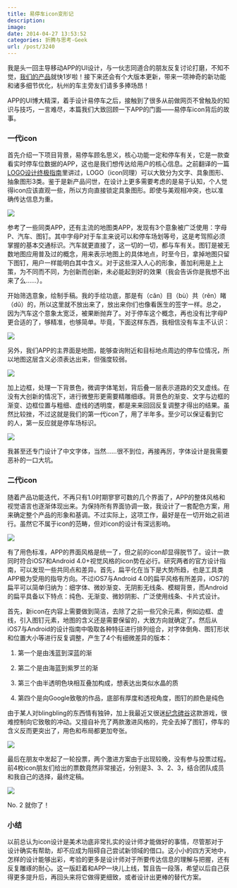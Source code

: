```yaml
---
title: 易停车icon变形记
description: 
image: 
date: 2014-04-27 13:53:52
categories: 折腾与思考-Geek
url: /post/3240
---
```


我是头一回主导移动APP的UI设计，与一伙志同道合的朋友反复讨论打磨，不知不觉，[我们的产品](http://axetime.com/)就快1岁啦！接下来还会有个大版本更新，带来一项神奇的新功能和诸多细节优化，杭州的车主旁友们请多多捧场昂！

APP的UI博大精深，着手设计易停车之后，接触到了很多从前做网页不曾触及的知识与技巧，一言难尽，本篇我们大致回顾一下APP的门面——易停车icon背后的故事。

### 一代icon

首先介绍一下项目背景，易停车顾名思义，核心功能一定和停车有关，它是一款查看实时停车位数据的APP，这也是我们想传达给用户的核心信息。之前翻译的一篇[LOGO设计终极指南](http://victor42.eth.limo/3162.html)里讲过，LOGO（icon同理）可以大致分为文字、具象图形、抽象图形3类。鉴于是新产品问世，在设计上更多需要考虑的是易于认知，个人觉得icon应该直观一些，所以方向直接锁定具象图形。即使与美观相冲突，也以准确传达信息为重。

![](https://cdn.victor42.work/posts/2014-04/04-27/1.jpg)

参考了一些同类APP，还有主流的地图类APP，发现有3个意象被广泛使用：字母P、汽车、图钉。其中字母P对于车主来说可以和停车场划等号，这是考驾照必须掌握的基本交通标识。汽车就更直接了，这一切的一切，都与车有关。图钉是被无数地图应用普及过的概念，用来表示地图上的具体地点，时至今日，拿掉地图只留下图钉，用户一样能明白其中含义。对于这些深入人心的形象，善加利用是上上策，为不同而不同，为创新而创新，未必能起到好的效果（我会告诉你是我想不出来了么……）。

开始筛选意象，绘制手稿。我的手绘功底，那是有（cǎn）目（bù）共（rěn）睹（dǔ）的，所以这里就不放出来了，放出来你们也像看医生的签字一样。总之，因为汽车这个意象太宽泛，被果断抛弃了。对于停车这个概念，再也没有比字母P更合适的了，够精准，也够简单。毕竟，下面这样东西，我相信没有车主不认识：

![](https://cdn.victor42.work/posts/2014-04/04-27/2.jpg)

另外，我们APP的主界面是地图，能够查询附近和目标地点周边的停车位情况，所以地图这层含义必须表达出来，但强度较弱。

![](https://cdn.victor42.work/posts/2014-04/04-27/3.jpg)

加上边框，处理一下背景色，微调字体笔划，背后叠一层表示道路的交叉虚线。在没有大创新的情况下，进行微整形更需要精雕细琢。背景色的渐变、文字与边框的渐变、边框位置与粗细、虚线的透明度，都是来来回回反复调整才得出的结果。虽然比较挫，不过这就是我们的第一代icon了，用了半年多。至少可以保证看到它的人，第一反应就是停车场标识。

![](https://cdn.victor42.work/posts/2014-04/04-27/4.jpg)

我甚至还专门设计了中文字体，当然……很不到位，再接再厉，字体设计是我需要恶补的一口大坑。

### 二代icon

随着产品功能迭代，不再只有1.0时期寥寥可数的几个界面了，APP的整体风格和视觉语言也逐渐体现出来。为保持所有界面协调一致，我设计了一套配色方案，用来确定整个产品的形象和基调。不过实际上，这项工作，最好是在一切开始之前进行。虽然它不属于icon的范畴，但对icon的设计有深远影响。

![](https://cdn.victor42.work/posts/2014-04/04-27/5.png)

有了用色标准，APP的界面风格是统一了，但之前的icon却显得脱节了。设计一款同时符合iOS7和Android 4.0+视觉风格的icon势在必行。研究两者的官方设计指南，可以发现一些共同点和差异。首先，扁平化在当下是大势所趋，也是工具类APP极为受用的指导方向。不过iOS7与Android 4.0的扁平风格有所差异，iOS7的扁平可以简单归纳为：细字体、微妙渐变、无阴影无线条、模糊背景，而Android的扁平具备以下特点：纯色、无渐变、微妙阴影、广泛使用线条、卡片式设计。

首先，新icon在内容上需要做到简洁，去除了之前一些冗余元素，例如边框、虚线，引入图钉元素，地图的含义还是需要保留的，大致方向就确定了。然后从iOS7与Android的设计指南中吸取各种特征进行排列组合，对字体倒角、图钉形状和位置大小等进行反复调整，产生了4个有细微差异的版本：

1.  第一个是由浅蓝到深蓝的渐

2.  第二个是由海蓝到紫罗兰的渐

3.  第三个由半透明色块相互叠加构成，想表达出类似水晶的质

4.  第四个是向Google致敬的作品，底部有厚度和透视角度，图钉的颜色是纯色

由于某人对blingbling的东西情有独钟，加上我最近又很迷[纪念碑谷](https://itunes.apple.com/cn/app/ji-nian-bei-gu/id728293409?mt=8)这款游戏，很难控制向它致敬的冲动。又擅自补充了两款激进风格的，完全去掉了图钉，停车的含义反而更突出了，用色和布局都更加夸张。

![](https://cdn.victor42.work/posts/2014-04/04-27/6.png)

最后在朋友中发起了一轮投票，两个激进方案由于出现较晚，没有参与投票过程。前4枚icon朋友们给出的票数竟然非常接近，分别是3、3、2、3，结合团队成员和我自己的选择，最终定稿。

![](https://cdn.victor42.work/posts/2014-04/04-27/7.jpg)

No. 2  就你了！

### 小结

以前总认为icon设计是美术功底非常扎实的设计师才能做好的事情，尽管那对于设计确实有帮助，却不应成为阻碍自己尝试新领域的借口。这小小的四方天地中，怎样的设计能够出彩，考验的更多是设计师对于所要传达信息的理解与把握，还有反复雕琢的耐心。这一版赶着和APP一块儿上线，暂且告一段落，希望以后自己获得更多提升后，再回头来将它做得更细致，或者设计出更棒的替代方案。